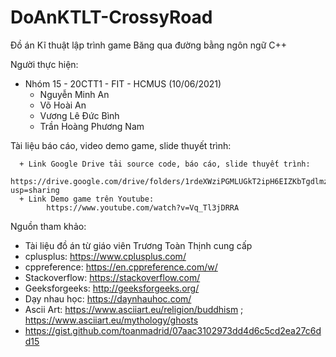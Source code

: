 # DoAnKTLT-CrossyRoad
Đồ án Kĩ thuật lập trình game Băng qua đường bằng ngôn ngữ C++

Người thực hiện: 
  - Nhóm 15 - 20CTT1 - FIT - HCMUS (10/06/2021)
      + Nguyễn Minh An
      + Võ Hoài An
      + Vương Lê Đức Bình
      + Trần Hoàng Phương Nam

Tài liệu báo cáo, video demo game, slide thuyết trình: 

      + Link Google Drive tải source code, báo cáo, slide thuyết trình: 
            https://drive.google.com/drive/folders/1rdeXWziPGMLUGkT2ipH6EIZKbTgdlmzi?usp=sharing
      + Link Demo game trên Youtube: 
            https://www.youtube.com/watch?v=Vq_Tl3jDRRA

Nguồn tham khảo: 

  + Tài liệu đồ án từ giáo viên Trương Toàn Thịnh cung cấp
  + cplusplus: https://www.cplusplus.com/
  + cppreference: https://en.cppreference.com/w/
  + Stackoverflow: https://stackoverflow.com/
  + Geeksforgeeks: http://geeksforgeeks.org/
  + Dạy nhau học: https://daynhauhoc.com/
  + Ascii Art: https://www.asciiart.eu/religion/buddhism ; https://www.asciiart.eu/mythology/ghosts 
  + https://gist.github.com/toanmadrid/07aac3102973dd4d6c5cd2ea27c6dd15
